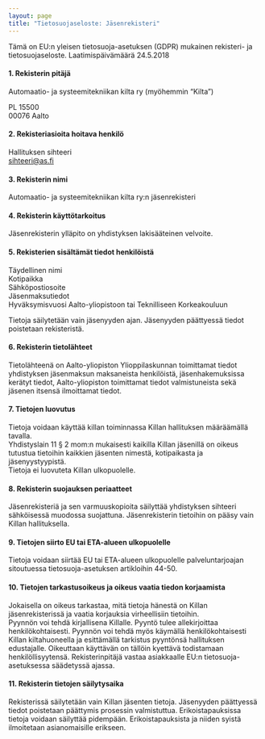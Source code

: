 ```yaml
---
layout: page
title: "Tietosuojaseloste: Jäsenrekisteri"
---
```

Tämä  on  EU:n  yleisen  tietosuoja-asetuksen  (GDPR)  mukainen  rekisteri-  ja  tietosuojaseloste. Laatimispäivämäärä  24.5.2018

#### 1. Rekisterin pitäjä

Automaatio- ja systeemitekniikan kilta ry (myöhemmin “Kilta”)

PL 15500<br>
00076 Aalto

#### 2. Rekisteriasioita hoitava henkilö

Hallituksen sihteeri<br>
sihteeri@as.fi

#### 3. Rekisterin nimi

Automaatio- ja systeemitekniikan kilta ry:n jäsenrekisteri

#### 4. Rekisterin käyttötarkoitus

Jäsenrekisterin ylläpito on yhdistyksen lakisääteinen velvoite.

#### 5. Rekisterien sisältämät tiedot henkilöistä

Täydellinen nimi<br>
Kotipaikka<br>
Sähköpostiosoite<br>
Jäsenmaksutiedot<br>
Hyväksymisvuosi Aalto-yliopistoon tai Teknilliseen Korkeakouluun

Tietoja säilytetään vain jäsenyyden ajan. Jäsenyyden päättyessä tiedot poistetaan rekisteristä.

#### 6. Rekisterin tietolähteet

Tietolähteenä on Aalto-yliopiston Ylioppilaskunnan toimittamat tiedot yhdistyksen jäsenmaksun maksaneista henkilöistä, jäsenhakemuksissa kerätyt tiedot, Aalto-yliopiston toimittamat tiedot valmistuneista sekä jäsenen itsensä ilmoittamat tiedot.

#### 7. Tietojen luovutus

Tietoja voidaan käyttää killan toiminnassa Killan hallituksen määräämällä tavalla. <br>
Yhdistyslain 11 § 2 mom:n mukaisesti kaikilla Killan jäsenillä on oikeus tutustua tietoihin kaikkien jäsenten nimestä, kotipaikasta ja jäsenyystyypistä. <br>
Tietoja ei luovuteta Killan ulkopuolelle.

#### 8. Rekisterin suojauksen periaatteet

Jäsenrekisteriä ja sen varmuuskopioita säilyttää yhdistyksen sihteeri sähköisessä muodossa suojattuna. Jäsenrekisterin tietoihin on pääsy vain Killan hallituksella. 

#### 9. Tietojen siirto EU tai ETA-alueen ulkopuolelle

Tietoja voidaan siirtää EU tai ETA-alueen ulkopuolelle palveluntarjoajan sitoutuessa tietosuoja-asetuksen artikloihin 44-50.

#### 10. Tietojen tarkastusoikeus ja oikeus vaatia tiedon korjaamista

Jokaisella on oikeus tarkastaa, mitä tietoja hänestä on Killan jäsenrekisterissä ja vaatia korjauksia virheellisiin tietoihin. <br>
Pyynnön voi tehdä kirjallisena Killalle. Pyyntö tulee allekirjoittaa henkilökohtaisesti. Pyynnön voi tehdä myös käymällä henkilökohtaisesti Killan kiltahuoneella ja esittämällä tarkistus pyyntönsä hallituksen edustajalle. Oikeuttaan käyttävän on tällöin kyettävä todistamaan henkilöllisyytensä. Rekisterinpitäjä  vastaa  asiakkaalle  EU:n tietosuoja-asetuksessa  säädetyssä  ajassa. 

#### 11. Rekisterin tietojen säilytysaika

Rekisterissä säilytetään vain Killan jäsenten tietoja. Jäsenyyden päättyessä tiedot poistetaan päättymis prosessin valmistuttua. Erikoistapauksissa tietoja voidaan säilyttää pidempään. Erikoistapauksista ja niiden syistä ilmoitetaan asianomaisille erikseen.

